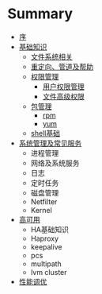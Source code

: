 # Summary

* [序](README.md)
* [基础知识](基础知识.md)
    * [文件系统相关](文件系统相关.md)
    * [重定向、管道及帮助](重定向、管道及帮助.md)
    * [权限管理](权限管理.md)
        * [用户权限管理](用户权限管理.md)
        * [文件高级权限](文件高级权限.md)
    * [包管理](包管理.md)
        * [rpm](rpm.md)
        * [yum](yum.md)
    * [shell基础](shell基础.md)
* [系统管理及常见服务](系统管理及常见服务.md)
    * 进程管理
    * 网络及系统服务
    * 日志
    * 定时任务
    * 磁盘管理
    * Netfilter
    * Kernel
* [高可用](高可用.md)
    * HA基础知识
    * Haproxy
    * keepalive
    * pcs
    * multipath
    * lvm cluster
* [性能调优](性能调优.md)

